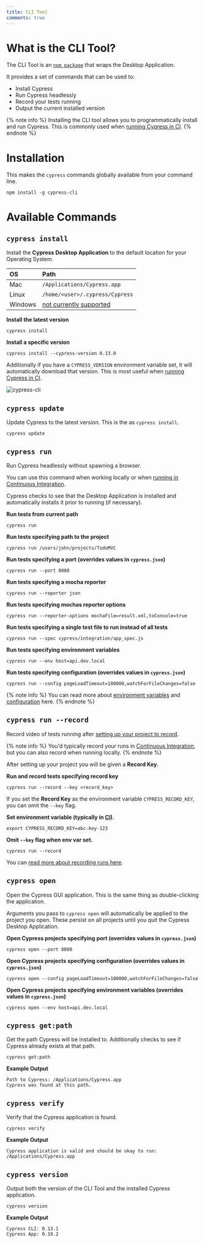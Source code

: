 ```yaml
---
title: CLI Tool
comments: true
---
```


# What is the CLI Tool?

The CLI Tool is an [`npm package`](https://github.com/cypress-io/cypress-cli) that wraps the Desktop Application.

It provides a set of commands that can be used to:

- Install Cypress
- Run Cypress headlessly
- Record your tests running
- Output the current installed version

{% note info  %}
Installing the CLI tool allows you to programmatically install and run Cypress. This is commonly used when [running Cypress in CI](https://on.cypress.io/guides/continuous-integration).
{% endnote %}

# Installation

This makes the `cypress` commands globally available from your command line.

```shell
npm install -g cypress-cli
```

# Available Commands

## `cypress install`

Install the **Cypress Desktop Application** to the default location for your Operating System.

OS | Path
:--- | :---
Mac  | `/Applications/Cypress.app`
Linux  | `/home/<user>/.cypress/Cypress`
Windows  | [not currently supported](https://github.com/cypress-io/cypress/issues/74)

**Install the latest version**

```shell
cypress install
```

**Install a specific version**
```shell
cypress install --cypress-version 0.13.0
```

Additionally if you have a `CYPRESS_VERSION` environment variable set, it will automatically download that version. This is most useful when [running Cypress in CI](https://on.cypress.io/guides/continuous-integration).

![cypress-cli](https://cloud.githubusercontent.com/assets/1268976/14435124/4f632278-ffe4-11e5-9dab-0a2d493551b3.gif)

## `cypress update`

Update Cypress to the latest version. This is the as `cypress install`.

```shell
cypress update
```

## `cypress run`

Run Cypress headlessly without spawning a browser.

You can use this command when working locally or when [running in Continuous Integration](https://on.cypress.io/guides/continuous-integration).

Cypress checks to see that the Desktop Application is installed and automatically installs it prior to running (if necessary).

**Run tests from current path**

```shell
cypress run
```

**Run tests specifying path to the project**

```shell
cypress run /users/john/projects/TodoMVC
```

**Run tests specifying a port (overrides values in `cypress.json`)**

```shell
cypress run --port 8080
```

**Run tests specifying a mocha reporter**

```shell
cypress run --reporter json
```

**Run tests specifying mochas reporter options**

```shell
cypress run --reporter-options mochaFile=result.xml,toConsole=true
```

**Run tests specifying a single test file to run instead of all tests**

```shell
cypress run --spec cypress/integration/app_spec.js
```

**Run tests specifying environment variables**

```shell
cypress run --env host=api.dev.local
```

**Run tests specifying configuration (overrides values in `cypress.json`)**

```shell
cypress run --config pageLoadTimeout=100000,watchForFileChanges=false
```
{% note info  %}
You can read more about [environment variables](https://on.cypress.io/environment-variables) and [configuration](https://on.cypress.io/configuration) here.
{% endnote %}

## `cypress run --record`

Record video of tests running after [setting up your project to record](https://on.cypress.io/guides/projects).

{% note info  %}
You'd typically record your runs in [Continuous Integration](https://on.cypress.io/guides/continuous-integration), but you can also record when running locally.
{% endnote %}

After setting up your project you will be given a **Record Key**.

**Run and record tests specifying record key**

```shell
cypress run --record --key <record_key>
```

If you set the **Record Key** as the environment variable `CYPRESS_RECORD_KEY`, you can omit the `--key` flag.

**Set environment variable (typically in [CI](https://on.cypress.io/guides/continuous-integration)).**

```shell
export CYPRESS_RECORD_KEY=abc-key-123
```

**Omit `--key` flag when env var set.**

```shell
cypress run --record
```

You can [read more about recording runs here](https://on.cypress.io/how-do-i-record-runs).

## `cypress open`

Open the Cypress GUI application. This is the same thing as double-clicking the application.

Arguments you pass to `cypress open` will automatically be applied to the project you open. These persist on all projects until you quit the Cypress Desktop Application.

**Open Cypress projects specifying port (overrides values in `cypress.json`)**

```shell
cypress open --port 8080
```

**Open Cypress projects specifying configuration (overrides values in `cypress.json`)**

```shell
cypress open --config pageLoadTimeout=100000,watchForFileChanges=false
```

**Open Cypress projects specifying environment variables (overrides values in `cypress.json`)**

```shell
cypress open --env host=api.dev.local
```

## `cypress get:path`

Get the path Cypress will be installed to. Additionally checks to see if Cypress already exists at that path.

```shell
cypress get:path
```

**Example Output**

```shell
Path to Cypress: /Applications/Cypress.app
Cypress was found at this path.
```

## `cypress verify`

Verify that the Cypress application is found.

```shell
cypress verify
```

**Example Output**

```shell
Cypress application is valid and should be okay to run: /Applications/Cypress.app
```

## `cypress version`

Output both the version of the CLI Tool and the installed Cypress application.

```shell
cypress version
```

**Example Output**

```shell
Cypress CLI: 0.13.1
Cypress App: 0.19.2
```
